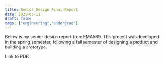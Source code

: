 ```yaml
---
title: Senior Design Final Report
date: 2025-05-11
draft: false
tags: ["engineering","undergrad"]
---
```

Below is my senior design report from EMA569. This project was developed in the spring semester, following a fall semester of designing a product and building a prototype.

<object data="EMA569_Report.pdf" type="application/pdf" width="100%" height="600px">
    <p>Link to PDF: <a href="EMA569_Report.pdf"></a></p>
</object>